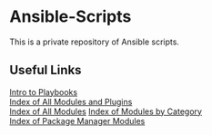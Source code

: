 # Ansible-Scripts
This is a private repository of Ansible scripts.

## Useful Links
[Intro to Playbooks](https://docs.ansible.com/ansible/2.9/user_guide/playbooks_intro.html) <br/>
[Index of All Modules and Plugins](https://docs.ansible.com/ansible/latest/collections/all_plugins.html) <br/>
[Index of All Modules](https://docs.ansible.com/ansible/latest/collections/index_module.html)
[Index of Modules by Category](https://docs.ansible.com/ansible/2.9/modules/modules_by_category.html) <br/>
[Index of Package Manager Modules](https://docs.ansible.com/ansible/2.9/modules/list_of_packaging_modules.html) <br/>
